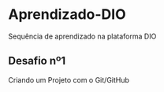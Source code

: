 # Aprendizado-DIO
Sequência de aprendizado na plataforma DIO
## Desafio nº1
Criando um Projeto com o Git/GitHub
